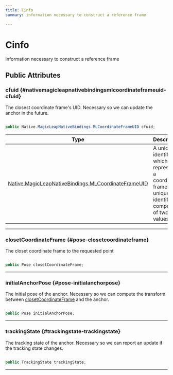 ```yaml
---
title: Cinfo
summary: information necessary to construct a reference frame 

---
```


# Cinfo




Information necessary to construct a reference frame   





## Public Attributes

### cfuid {#nativemagicleapnativebindingsmlcoordinateframeuid-cfuid}

The closest coordinate frame's UID. Necessary so we can update the anchor in the future. 

```csharp

public Native.MagicLeapNativeBindings.MLCoordinateFrameUID cfuid;

```

| Type | Description  | 
|--|--|
| [Native.MagicLeapNativeBindings.MLCoordinateFrameUID](/versioned_docs/version-14-Jun-2023/unity-api/api/UnityEngine.XR.MagicLeap.Native/MagicLeapNativeBindings/UnityEngine.XR.MagicLeap.Native.MagicLeapNativeBindings.MLCoordinateFrameUID.md) | A unique identifier which represents a coordinate frame. The unique identifier is comprised of two values.  |





-----------

### closetCoordinateFrame {#pose-closetcoordinateframe}

The closet coordinate frame to the requested point 

```csharp

public Pose closetCoordinateFrame;

```






-----------

### initialAnchorPose {#pose-initialanchorpose}

The initial pose of the anchor. Necessary so we can compute the transform between [closetCoordinateFrame](/versioned_docs/version-14-Jun-2023/unity-api/api/UnityEngine.XR.MagicLeap/ReferenceFrame/UnityEngine.XR.MagicLeap.ReferenceFrame.Cinfo.md#pose-closetcoordinateframe) and the anchor. 

```csharp

public Pose initialAnchorPose;

```






-----------

### trackingState {#trackingstate-trackingstate}

The tracking state of the anchor. Necessary so we can report an update if the tracking state changes. 

```csharp

public TrackingState trackingState;

```






-----------

